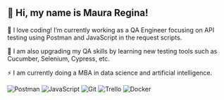 ## 💜 Hi, my name is <strong>Maura Regina!</strong>

🔭 I love coding! I’m currently working as a QA Engineer focusing on API testing using Postman and JavaScript in the request scripts.

🌱 I am also upgrading my QA skills by learning new testing tools such as Cucumber, Selenium, Cypress, etc.

⚡ I am currently doing a MBA in data science and artificial intelligence. 

  ![Postman](https://img.shields.io/badge/-Postman-333333?style=flat&logo=postman)
  ![JavaScript](https://img.shields.io/badge/-JavaScript-333333?style=flat&logo=javascript)
  ![Git](https://img.shields.io/badge/-Git-333333?style=flat&logo=git)
  ![Trello](https://img.shields.io/badge/-Trello-333333?style=flat&logo=trello&logoColor=007ACC)
  ![Docker](https://img.shields.io/badge/-Docker-333333?style=flat&logo=docker)


